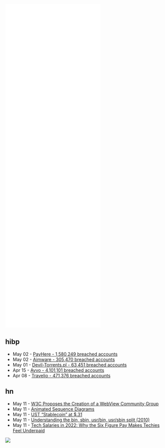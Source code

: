 ![Metrics](https://raw.githubusercontent.com/phixion/phixion/master/metrics.svg)

## hibp

<!--
for https://github.com/phixion/phixion/blob/main/.github/workflows/feeds.yml
-->
<!--START_SECTION:haveibeenpwnd-->
- May 02 - [PayHere - 1,580,249 breached accounts](https://haveibeenpwned.com/PwnedWebsites#PayHere)
- May 02 - [Aimware - 305,470 breached accounts](https://haveibeenpwned.com/PwnedWebsites#Aimware)
- May 01 - [Devil-Torrents.pl - 63,451 breached accounts](https://haveibeenpwned.com/PwnedWebsites#DevilTorrents)
- Apr 15 - [Avvo - 4,101,101 breached accounts](https://haveibeenpwned.com/PwnedWebsites#Avvo)
- Apr 08 - [Travelio - 471,376 breached accounts](https://haveibeenpwned.com/PwnedWebsites#Travelio)
<!--END_SECTION:haveibeenpwnd-->

## hn

<!--
for https://github.com/phixion/phixion/blob/main/.github/workflows/feeds.yml
-->
<!--START_SECTION:hn-->
- May 11 - [W3C Proposes the Creation of a WebView Community Group](https://lists.w3.org/Archives/Public/public-new-work/2022Mar/0004.html)
- May 11 - [Animated Sequence Diagrams](https://observablehq.com/@tomlarkworthy/animated-sequence-diagrams)
- May 11 - [UST “Stablecoin” at $.31](https://coinmarketcap.com/currencies/terrausd/)
- May 11 - [Understanding the bin, sbin, usr/bin, usr/sbin split (2010)](http://lists.busybox.net/pipermail/busybox/2010-December/074114.html)
- May 11 - [Tech Salaries in 2022: Why the Six Figure Pay Makes Techies Feel Underpaid](https://www.toolbox.com/tech/it-careers-skills/articles/tech-salaries-why-techies-feel-underpaid/)
<!--END_SECTION:hn-->

<!--
for https://yhype.me
-->
![](https://hit.yhype.me/github/profile?user_id=13013670)
